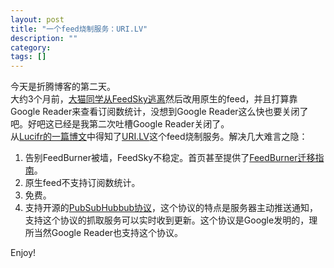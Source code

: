 ```yaml
---
layout: post
title: "一个feed烧制服务：URI.LV"
description: ""
category: 
tags: []
---
```

今天是折腾博客的第二天。  
大约3个月前，[大猫同学从FeedSky逃离](http://ooxx.me/goodbye-feedsky.orz)然后改用原生的feed，并且打算靠Google Reader来查看订阅数统计，没想到Google Reader这么快也要关闭了吧。好吧这已经是我第二次吐槽Google Reader关闭了。  
从[Lucifr的一篇博文](http://lucifr.com/2013/03/22/uri_lv-help-runaway-from-feedburner/)中得知了[URI.LV](http://uri.lv)这个feed烧制服务。解决几大难言之隐：  

1. 告别FeedBurner被墙，FeedSky不稳定。首页甚至提供了[FeedBurner迁移指南](http://uri.lv/feeds/migrate)。  
2. 原生feed不支持订阅数统计。  
3. 免费。  
4. 支持开源的[PubSubHubbub协议](https://code.google.com/p/pubsubhubbub/)，这个协议的特点是服务器主动推送通知，支持这个协议的抓取服务可以实时收到更新。这个协议是Google发明的，理所当然Google Reader也支持这个协议。  

Enjoy!